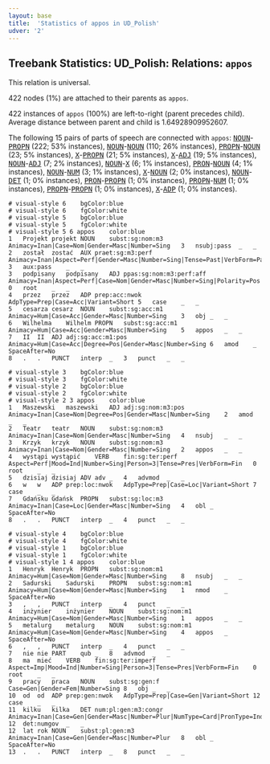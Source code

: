 ```yaml
---
layout: base
title:  'Statistics of appos in UD_Polish'
udver: '2'
---
```


## Treebank Statistics: UD_Polish: Relations: `appos`

This relation is universal.

422 nodes (1%) are attached to their parents as `appos`.

422 instances of `appos` (100%) are left-to-right (parent precedes child).
Average distance between parent and child is 1.64928909952607.

The following 15 pairs of parts of speech are connected with `appos`: <tt><a href="pl-pos-NOUN.html">NOUN</a></tt>-<tt><a href="pl-pos-PROPN.html">PROPN</a></tt> (222; 53% instances), <tt><a href="pl-pos-NOUN.html">NOUN</a></tt>-<tt><a href="pl-pos-NOUN.html">NOUN</a></tt> (110; 26% instances), <tt><a href="pl-pos-PROPN.html">PROPN</a></tt>-<tt><a href="pl-pos-NOUN.html">NOUN</a></tt> (23; 5% instances), <tt><a href="pl-pos-X.html">X</a></tt>-<tt><a href="pl-pos-PROPN.html">PROPN</a></tt> (21; 5% instances), <tt><a href="pl-pos-X.html">X</a></tt>-<tt><a href="pl-pos-ADJ.html">ADJ</a></tt> (19; 5% instances), <tt><a href="pl-pos-NOUN.html">NOUN</a></tt>-<tt><a href="pl-pos-ADJ.html">ADJ</a></tt> (7; 2% instances), <tt><a href="pl-pos-NOUN.html">NOUN</a></tt>-<tt><a href="pl-pos-X.html">X</a></tt> (6; 1% instances), <tt><a href="pl-pos-PRON.html">PRON</a></tt>-<tt><a href="pl-pos-NOUN.html">NOUN</a></tt> (4; 1% instances), <tt><a href="pl-pos-NOUN.html">NOUN</a></tt>-<tt><a href="pl-pos-NUM.html">NUM</a></tt> (3; 1% instances), <tt><a href="pl-pos-X.html">X</a></tt>-<tt><a href="pl-pos-NOUN.html">NOUN</a></tt> (2; 0% instances), <tt><a href="pl-pos-NOUN.html">NOUN</a></tt>-<tt><a href="pl-pos-DET.html">DET</a></tt> (1; 0% instances), <tt><a href="pl-pos-PRON.html">PRON</a></tt>-<tt><a href="pl-pos-PROPN.html">PROPN</a></tt> (1; 0% instances), <tt><a href="pl-pos-PROPN.html">PROPN</a></tt>-<tt><a href="pl-pos-NUM.html">NUM</a></tt> (1; 0% instances), <tt><a href="pl-pos-PROPN.html">PROPN</a></tt>-<tt><a href="pl-pos-PROPN.html">PROPN</a></tt> (1; 0% instances), <tt><a href="pl-pos-X.html">X</a></tt>-<tt><a href="pl-pos-ADP.html">ADP</a></tt> (1; 0% instances).


~~~ conllu
# visual-style 6	bgColor:blue
# visual-style 6	fgColor:white
# visual-style 5	bgColor:blue
# visual-style 5	fgColor:white
# visual-style 5 6 appos	color:blue
1	Projekt	projekt	NOUN	subst:sg:nom:m3	Animacy=Inan|Case=Nom|Gender=Masc|Number=Sing	3	nsubj:pass	_	_
2	został	zostać	AUX	praet:sg:m3:perf	Animacy=Inan|Aspect=Perf|Gender=Masc|Number=Sing|Tense=Past|VerbForm=Part|Voice=Act	3	aux:pass	_	_
3	podpisany	podpisany	ADJ	ppas:sg:nom:m3:perf:aff	Animacy=Inan|Aspect=Perf|Case=Nom|Gender=Masc|Number=Sing|Polarity=Pos|VerbForm=Part|Voice=Pass	0	root	_	_
4	przez	przez	ADP	prep:acc:nwok	AdpType=Prep|Case=Acc|Variant=Short	5	case	_	_
5	cesarza	cesarz	NOUN	subst:sg:acc:m1	Animacy=Hum|Case=Acc|Gender=Masc|Number=Sing	3	obj	_	_
6	Wilhelma	Wilhelm	PROPN	subst:sg:acc:m1	Animacy=Hum|Case=Acc|Gender=Masc|Number=Sing	5	appos	_	_
7	II	II	ADJ	adj:sg:acc:m1:pos	Animacy=Hum|Case=Acc|Degree=Pos|Gender=Masc|Number=Sing	6	amod	_	SpaceAfter=No
8	.	.	PUNCT	interp	_	3	punct	_	_

~~~


~~~ conllu
# visual-style 3	bgColor:blue
# visual-style 3	fgColor:white
# visual-style 2	bgColor:blue
# visual-style 2	fgColor:white
# visual-style 2 3 appos	color:blue
1	Maszewski	maszewski	ADJ	adj:sg:nom:m3:pos	Animacy=Inan|Case=Nom|Degree=Pos|Gender=Masc|Number=Sing	2	amod	_	_
2	Teatr	teatr	NOUN	subst:sg:nom:m3	Animacy=Inan|Case=Nom|Gender=Masc|Number=Sing	4	nsubj	_	_
3	Krzyk	krzyk	NOUN	subst:sg:nom:m3	Animacy=Inan|Case=Nom|Gender=Masc|Number=Sing	2	appos	_	_
4	wystąpi	wystąpić	VERB	fin:sg:ter:perf	Aspect=Perf|Mood=Ind|Number=Sing|Person=3|Tense=Pres|VerbForm=Fin	0	root	_	_
5	dzisiaj	dzisiaj	ADV	adv	_	4	advmod	_	_
6	w	w	ADP	prep:loc:nwok	AdpType=Prep|Case=Loc|Variant=Short	7	case	_	_
7	Gdańsku	Gdańsk	PROPN	subst:sg:loc:m3	Animacy=Inan|Case=Loc|Gender=Masc|Number=Sing	4	obl	_	SpaceAfter=No
8	.	.	PUNCT	interp	_	4	punct	_	_

~~~


~~~ conllu
# visual-style 4	bgColor:blue
# visual-style 4	fgColor:white
# visual-style 1	bgColor:blue
# visual-style 1	fgColor:white
# visual-style 1 4 appos	color:blue
1	Henryk	Henryk	PROPN	subst:sg:nom:m1	Animacy=Hum|Case=Nom|Gender=Masc|Number=Sing	8	nsubj	_	_
2	Sadurski	Sadurski	PROPN	subst:sg:nom:m1	Animacy=Hum|Case=Nom|Gender=Masc|Number=Sing	1	nmod	_	SpaceAfter=No
3	,	,	PUNCT	interp	_	4	punct	_	_
4	inżynier	inżynier	NOUN	subst:sg:nom:m1	Animacy=Hum|Case=Nom|Gender=Masc|Number=Sing	1	appos	_	_
5	metalurg	metalurg	NOUN	subst:sg:nom:m1	Animacy=Hum|Case=Nom|Gender=Masc|Number=Sing	4	appos	_	SpaceAfter=No
6	,	,	PUNCT	interp	_	4	punct	_	_
7	nie	nie	PART	qub	_	8	advmod	_	_
8	ma	mieć	VERB	fin:sg:ter:imperf	Aspect=Imp|Mood=Ind|Number=Sing|Person=3|Tense=Pres|VerbForm=Fin	0	root	_	_
9	pracy	praca	NOUN	subst:sg:gen:f	Case=Gen|Gender=Fem|Number=Sing	8	obj	_	_
10	od	od	ADP	prep:gen:nwok	AdpType=Prep|Case=Gen|Variant=Short	12	case	_	_
11	kilku	kilka	DET	num:pl:gen:m3:congr	Animacy=Inan|Case=Gen|Gender=Masc|Number=Plur|NumType=Card|PronType=Ind	12	det:numgov	_	_
12	lat	rok	NOUN	subst:pl:gen:m3	Animacy=Inan|Case=Gen|Gender=Masc|Number=Plur	8	obl	_	SpaceAfter=No
13	.	.	PUNCT	interp	_	8	punct	_	_

~~~


